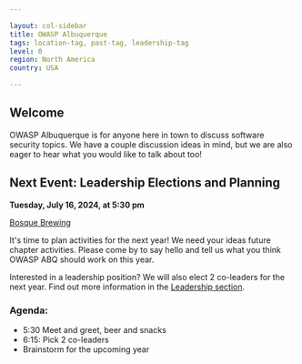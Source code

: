 ```yaml
---

layout: col-sidebar
title: OWASP Albuquerque
tags: location-tag, past-tag, leadership-tag
level: 0
region: North America
country: USA

---
```

<!-- editing instructions at https://owasp.org/migration/ -->

## Welcome
OWASP Albuquerque is for anyone here in town to discuss software security topics. We have a couple discussion ideas in mind, but we are also eager to hear what you would like to talk about too!

## Next Event: Leadership Elections and Planning

**Tuesday, July 16, 2024, at 5:30 pm**

<a href='https://maps.app.goo.gl/4xiarPVjq5S5jbFg6' target='_blank'>Bosque Brewing</a>

It's time to plan activities for the next year! We need your ideas future chapter activities. Please come by to say hello and tell us what you think OWASP ABQ should work on this year. 

Interested in a leadership position? We will also elect 2 co-leaders for the next year. Find out more information in the <a href="https://owasp.org/www-chapter-albuquerque/">Leadership section</a>.


### Agenda: 
- 5:30 Meet and greet, beer and snacks
- 6:15: Pick 2 co-leaders
- Brainstorm for the upcoming year
